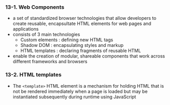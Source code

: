 ### 13-1. Web Components
* a set of standardized browser technologies that allow developers to create reusable, encapsultate HTML elements for web pages and applications
* consists of 3 main technologies
	* Custom elements : defining new HTML tags
	* Shadow DOM : encapsulating styles and markup
	* HTML templates : declaring fragments of reusable HTML
* enable the creation of modular, shareable components that work across different frameworks and browsers
### 13-2. HTML templates
* The `<template>` HTML element is a mechanism for holding HTML that is not be rendered immediately when a page is loaded but may be instantiated subsequently during runtime using JavaScript
